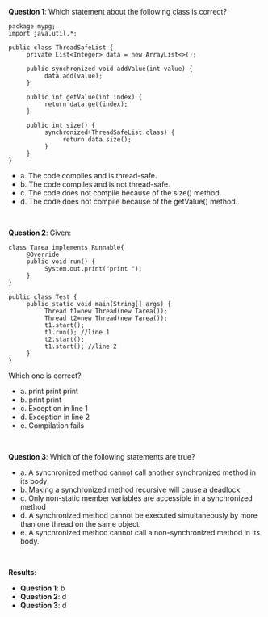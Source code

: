 **Question 1**: Which statement about the following class is correct?

```
package mypg;
import java.util.*;

public class ThreadSafeList {
     private List<Integer> data = new ArrayList<>();

     public synchronized void addValue(int value) {
          data.add(value);
     }

     public int getValue(int index) {
          return data.get(index);
     }

     public int size() {
          synchronized(ThreadSafeList.class) {
               return data.size();
          }
     }
}
```

- a. The code compiles and is thread-safe.
- b. The code compiles and is not thread-safe.
- c. The code does not compile because of the size() method.
- d. The code does not compile because of the getValue() method.

<br>

**Question 2**: Given:

```
class Tarea implements Runnable{
     @Override
     public void run() {
          System.out.print("print ");
     }
}

public class Test {
     public static void main(String[] args) {
          Thread t1=new Thread(new Tarea());
          Thread t2=new Thread(new Tarea());
          t1.start();
          t1.run(); //line 1
          t2.start();
          t1.start(); //line 2
     }
}
```

Which one is correct?

- a. print print print
- b. print print
- c. Exception in line 1
- d. Exception in line 2
- e. Compilation fails

<br>

**Question 3**: Which of the following statements are true?

- a. A synchronized method cannot call another synchronized method in its body
- b. Making a synchronized method recursive will cause a deadlock
- c. Only non-static member variables are accessible in a synchronized method
- d. A synchronized method cannot be executed simultaneously by more than one thread on the same object.
- e. A synchronized method cannot call a non-synchronized method in its body.

<br>

**Results**:

- **Question 1**: b
- **Question 2**: d
- **Question 3**: d
